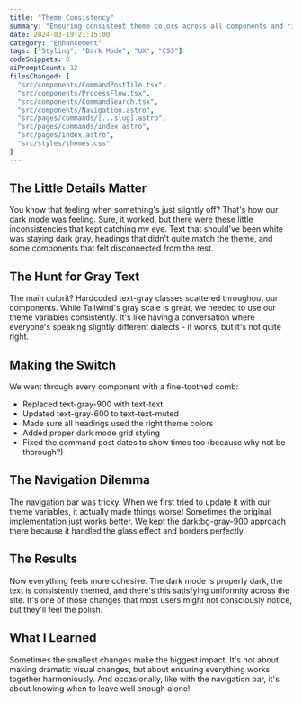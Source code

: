 ```yaml
---
title: "Theme Consistency"
summary: "Ensuring consistent theme colors across all components and fixing dark mode issues."
date: 2024-03-19T21:15:00
category: "Enhancement"
tags: ["Styling", "Dark Mode", "UX", "CSS"]
codeSnippets: 8
aiPromptCount: 12
filesChanged: [
  "src/components/CommandPostTile.tsx",
  "src/components/ProcessFlow.tsx",
  "src/components/CommandSearch.tsx",
  "src/components/Navigation.astro",
  "src/pages/commands/[...slug].astro",
  "src/pages/commands/index.astro",
  "src/pages/index.astro",
  "src/styles/themes.css"
]
---
```


## The Little Details Matter

You know that feeling when something's just slightly off? That's how our dark mode was feeling. Sure, it worked, but there were these little inconsistencies that kept catching my eye. Text that should've been white was staying dark gray, headings that didn't quite match the theme, and some components that felt disconnected from the rest.

## The Hunt for Gray Text

The main culprit? Hardcoded text-gray classes scattered throughout our components. While Tailwind's gray scale is great, we needed to use our theme variables consistently. It's like having a conversation where everyone's speaking slightly different dialects - it works, but it's not quite right.

## Making the Switch

We went through every component with a fine-toothed comb:
- Replaced text-gray-900 with text-text
- Updated text-gray-600 to text-text-muted
- Made sure all headings used the right theme colors
- Added proper dark mode grid styling
- Fixed the command post dates to show times too (because why not be thorough?)

## The Navigation Dilemma

The navigation bar was tricky. When we first tried to update it with our theme variables, it actually made things worse! Sometimes the original implementation just works better. We kept the dark:bg-gray-900 approach there because it handled the glass effect and borders perfectly.

## The Results

Now everything feels more cohesive. The dark mode is properly dark, the text is consistently themed, and there's this satisfying uniformity across the site. It's one of those changes that most users might not consciously notice, but they'll feel the polish.

## What I Learned

Sometimes the smallest changes make the biggest impact. It's not about making dramatic visual changes, but about ensuring everything works together harmoniously. And occasionally, like with the navigation bar, it's about knowing when to leave well enough alone! 